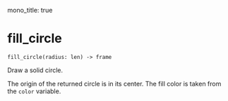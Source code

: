 mono_title: true

# fill_circle

    fill_circle(radius: len) -> frame

Draw a solid circle.

The origin of the returned circle is in its center. The fill color is taken from
the `color` variable.
